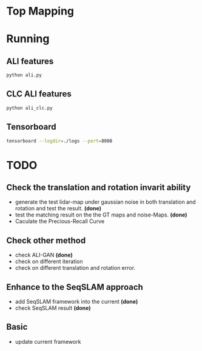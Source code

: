 # Top Mapping

# Running
## ALI features
```bash
python ali.py
```

## CLC ALI features
```bash
python ali_clc.py
```

## Tensorboard
```bash
tensorboard --logdir=./logs --port=8008
```

# TODO

## Check the translation and rotation invarit ability
* generate the test lidar-map under gaussian noise in both translation and rotation and test the result. **(done)**
* test the matching result on the the GT maps and noise-Maps. **(done)**
* Caculate the Precious-Recall Curve

## Check other method
* check ALI-GAN **(done)**
* check on different iteration
* check on different translation and rotation error.

## Enhance to the SeqSLAM approach
* add SeqSLAM framework into the current **(done)**
* check SeqSLAM result **(done)**


## Basic
* update current framework